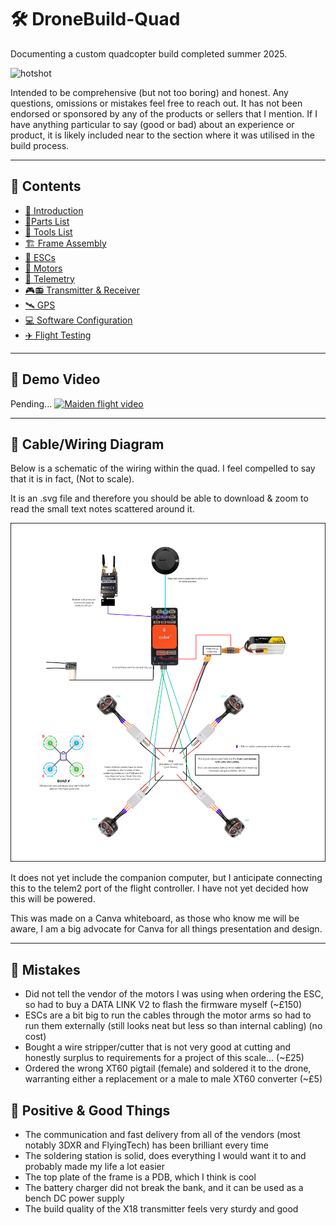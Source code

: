 # 🛠️ DroneBuild-Quad
Documenting a custom quadcopter build completed summer 2025.

![hotshot](https://github.com/user-attachments/assets/2a428b6d-ac25-436c-9ff2-ebe0893ae2b5)

Intended to be comprehensive (but not too boring) and honest. Any questions, omissions or mistakes feel free to reach out. It has not been endorsed or sponsored by any of the products or sellers that I mention. If I have anything particular to say (good or bad) about an experience or product, it is likely included near to the section where it was utilised in the build process.

---

## 📑 Contents 

- [👋 Introduction](docs/01-introduction.md)
- [🧩Parts List](docs/02-parts-list.md)
- [🔨 Tools List](docs/02b-tools-list.md)
- [🏗️ Frame Assembly](docs/03-frame-assembly.md)
- [🪫 ESCs](docs/04-esc.md)
- [🧲 Motors](docs/05-motors.md)
- [📡 Telemetry](docs/06-telemetry.md)
- [🎮📻 Transmitter & Receiver](docs/07-transmitter-receiver.md)
- [🛰️ GPS](docs/08-gps.md)
- [💻 Software Configuration](docs/09-software-config.md)
- [✈️ Flight Testing](docs/10-flight-testing.md)

---

## 🎥 Demo Video
Pending... 
[![Maiden flight video](https://github.com/user-attachments/assets/6d31ebfe-fc74-4a00-a9c0-1b687144b918)](https://www.youtube.com/watch?v=YOUR_VIDEO_ID)

--- 

## 🚠 Cable/Wiring Diagram
Below is a schematic of the wiring within the quad. I feel compelled to say that it is in fact, (Not to scale).

It is an .svg file and therefore you should be able to download & zoom to read the small text notes scattered around it. 

![Wiring Diagram](media/images/wiring_diagram.svg)

It does not yet include the companion computer, but I anticipate connecting this to the telem2 port of the flight controller. I have not yet decided how this will be powered.

This was made on a Canva whiteboard, as those who know me will be aware, I am a big advocate for Canva for all things presentation and design.

---

## 🤕 Mistakes

- Did not tell the vendor of the motors I was using when ordering the ESC, so had to buy a DATA LINK V2 to flash the firmware myself (~£150)
- ESCs are a bit big to run the cables through the motor arms so had to run them externally (still looks neat but less so than internal cabling) (no cost)
- Bought a wire stripper/cutter that is not very good at cutting and honestly surplus to requirements for a project of this scale... (~£25)
- Ordered the wrong XT60 pigtail (female) and soldered it to the drone, warranting either a replacement or a male to male XT60 converter (~£5)

## 🎉 Positive & Good Things

- The communication and fast delivery from all of the vendors (most notably 3DXR and FlyingTech) has been brilliant every time
- The soldering station is solid, does everything I would want it to and probably made my life a lot easier
- The top plate of the frame is a PDB, which I think is cool
- The battery charger did not break the bank, and it can be used as a bench DC power supply
- The build quality of the X18 transmitter feels very sturdy and good
